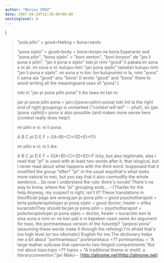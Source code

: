 ```yaml
---
author: "Marcos CRUZ"
date: 2007-04-29T15:39:00+00:00
nestinglevel: 0
---
```

\
> 
> "pola pilin" = good<feeling = bona<sento
> 
> "pona sijelo" = good<body = bona<korpo
> ne bona Esperanto sed "pona pilin",
> "bona sijelo" = "boni senton", "boni korpon" de "jan li pona e
> pilin", "jan li pona e sijelo" toki pi nimi "good" li pakala.mi sona e ni ali. mi sona e ni: kulupu nimi "jan pona sijelo" tawatan kulupu nimi "jan li pona e sijelo". mi sona e ni kin: lon kulupunimi ni la, nimi "pona" li sama ala "good" anu "bona".(I wrote "good" and "bona" there to avoid writing all the meaningsand uses of "pona".)
> 
> toki ni "jan pi pona pilin pona" li ike tawa mi tan ni:
> 
> jan pi pona pilin pona = jan<((pona<pilin)<pona)
> toki Inli la the right end of right groupings is unmarked
> ("context will tell" --
 pfui!), so
> (jan (pona <pilin))< pona is also possible
> (and makes more sense here (context really does help!)
> 
> mi pilin e ni: ni li pona:
> 
> A B C pi D E F = ((A<B)<C)<((D<E)<F))
> 
> mi pilin e ni: ni li ike:
> 
> A B C pi D E F = (((A<B)<C)<(D<E))<F
> Icky, but also legitimate, alas.I read that "pi" is used with at least two words after it, that islogical, but I never read about what happens with the third word. Isupposed that it modified the group \*after\* "pi" in the usual way(that's what looks more natural to me), but you say that it also canmodify the whole sentence... So now I understand the rule: there's norule! There's no way to know, where the "pi" grouping ends... :-(Thanks for the help.Anyway, my suspect is right, isn't it? These translations in theofficial page are wrong:jan pi pona pilin = good psychotherapist = lerta psikoterapiistojan pi pona sijelo = good doctor, healer = efika kuracistoThey should be:jan pi pona pilin = psychotherapist = psikoterapiistojan pi pona sijelo = doctor, healer = kuracisto
> ken la sina sona e nimi ni: mi ken pali e ni kepeken nasin seme
> An argument for topo, the portmanteaux version of the futuretp? "janposi pona"
>(assuming these words make it through the refining).I'm afraid that's too high level (or too idiomatic) English for me.The dictionary helps me a bit about "portmanteaux":portmanteaux =?? portmanteau = "A large leather suitcase that opensinto two hinged compartments."But not about topo:topo =?? topos = "A traditional theme or motif; a literaryconvention."jan Mako--
[http://alinome.net](http://alinome.net)